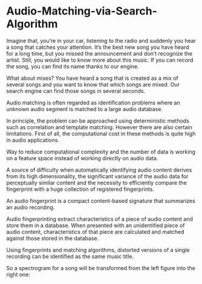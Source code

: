 # Audio-Matching-via-Search-Algorithm

Imagine that, you’re in your car, listening to the radio and suddenly you hear a song that catches your attention. It’s the best new song you have heard for a long time, but you missed the announcement and don’t recognize the artist. Still, you would like to know more about this music. If you can record the song, you can find its name thanks to our engine.

What about mixes? You have heard a song that is created as a mix of several songs and you want to know that which songs are mixed. Our search engine can find those songs in several seconds.

Audio matching is often regarded as identification problems where an unknown audio segment is matched to a large audio database.

In principle, the problem can be approached using deterministic methods such as correlation and template matching. However there are also certain limitations. First of all, the computational cost in these methods is quite high in audio applications.

Way to reduce computational complexity and the number of data is working on a feature space instead of working directly on audio data.

A source of difficulty when automatically identifying audio content derives from its high dimensionality, the significant variance of the audio data for perceptually similar content and the necessity to efficiently compare the fingerprint with a huge collection of registered fingerprints.

An audio fingerprint is a compact content-based signature that summarizes an audio recording.

Audio fingerprinting extract characteristics of a piece of audio content and store them in a database. When presented with an unidentified piece of audio content, characteristics of that piece are calculated and matched against those stored in the database. 

Using fingerprints and matching algorithms, distorted versions of a single recording can be identified as the same music title. 

So a spectrogram for a song will be transformed from the left figure into the right one:






